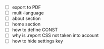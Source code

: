 - [ ] export to PDF
- [ ] multi-language
- [ ] about section
- [ ] home section
- [ ] how to define CONST
- [ ] why is .report CSS not taken into account
- [ ] how to hide settings key